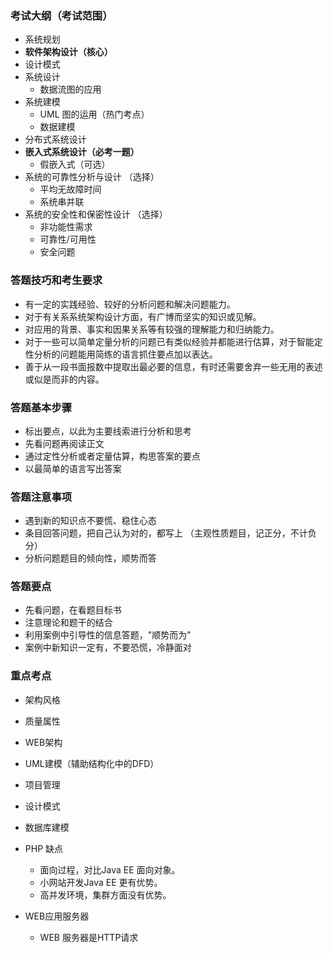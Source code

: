 ### 考试大纲（考试范围）
* 系统规划
* **软件架构设计（核心）**
* 设计模式
* 系统设计
  * 数据流图的应用
* 系统建模
  * UML 图的运用（热门考点）
  * 数据建模
* 分布式系统设计
* **嵌入式系统设计（必考一题）**
  * 假嵌入式（可选）
* 系统的可靠性分析与设计 （选择）
  * 平均无故障时间
  * 系统串并联
* 系统的安全性和保密性设计 （选择）
  * 非功能性需求
  * 可靠性/可用性
  * 安全问题

### 答题技巧和考生要求
* 有一定的实践经验、较好的分析问题和解决问题能力。
* 对于有关系系统架构设计方面，有广博而坚实的知识或见解。
* 对应用的背景、事实和因果关系等有较强的理解能力和归纳能力。
* 对于一些可以简单定量分析的问题已有类似经验并都能进行估算，对于智能定性分析的问题能用简练的语言抓住要点加以表达。
* 善于从一段书面报数中提取出最必要的信息，有时还需要舍弃一些无用的表述或似是而非的内容。

### 答题基本步骤
* 标出要点，以此为主要线索进行分析和思考
* 先看问题再阅读正文
* 通过定性分析或者定量估算，构思答案的要点
* 以最简单的语言写出答案

### 答题注意事项
* 遇到新的知识点不要慌、稳住心态
* 条目回答问题，把自己认为对的，都写上 （主观性质题目，记正分，不计负分）
* 分析问题题目的倾向性，顺势而答

### 答题要点
* 先看问题，在看题目标书
* 注意理论和题干的结合
* 利用案例中引导性的信息答题，"顺势而为"
* 案例中新知识一定有，不要恐慌，冷静面对

### 重点考点
* 架构风格
* 质量属性
* WEB架构
* UML建模（辅助结构化中的DFD）
* 项目管理
* 设计模式
* 数据库建模

* PHP 缺点
  * 面向过程，对比Java EE 面向对象。
  * 小网站开发Java EE 更有优势。
  * 高并发环境，集群方面没有优势。
  
* WEB应用服务器
  * WEB 服务器是HTTP请求